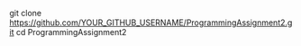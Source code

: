 git clone https://github.com/YOUR_GITHUB_USERNAME/ProgrammingAssignment2.git
cd ProgrammingAssignment2
